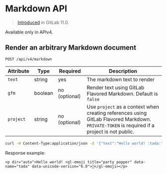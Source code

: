 # Markdown API

> [Introduced][ce-18926] in GitLab 11.0.

Available only in APIv4.

## Render an arbitrary Markdown document

```
POST /api/v4/markdown
```

| Attribute | Type    | Required      | Description                                |
| --------- | ------- | ------------- | ------------------------------------------ |
| `text`    | string  | yes           | The markdown text to render                |
| `gfm`     | boolean | no (optional) | Render text using GitLab Flavored Markdown. Default is `false` |
| `project` | string  | no (optional) | Use `project` as a context when creating references using GitLab Flavored Markdown. `PRIVATE-TOKEN` is required if a project is not public.  |

```bash
curl -H Content-Type:application/json -d '{"text":"Hello world! :tada:", "gfm":true, "project":"group_example/project_example"}' https://gitlab.example.com/api/v4/markdown
```

Response example:

```
<p dir="auto">Hello world! <gl-emoji title="party popper" data-name="tada" data-unicode-version="6.0">🎉</gl-emoji></p>
```

[ce-18926]: https://gitlab.com/gitlab-org/gitlab-ce/merge_requests/18926
